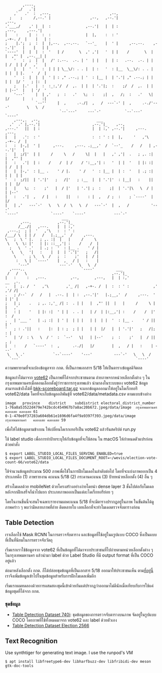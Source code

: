 ```
        ,----,
      ,/   .`|
    ,`   .'  :  ,---,                           ,--,
  ;    ;     /,--.' |                  ,--,   ,--.'|                                 ,---,
.'___,/    ,' |  |  :                ,--.'|   |  | :                     ,---,     ,---.'|
|    :     |  :  :  :                |  |,    :  : '                 ,-+-. /  |    |   | :
;    |.';  ;  :  |  |,--.  ,--.--.   `--'_    |  ' |     ,--.--.    ,--.'|'   |    |   | |
`----'  |  |  |  :  '   | /       \  ,' ,'|   '  | |    /       \  |   |  ,"' |  ,--.__| |
    '   :  ;  |  |   /' :.--.  .-. | '  | |   |  | :   .--.  .-. | |   | /  | | /   ,'   |
    |   |  '  '  :  | | | \__\/: . . |  | :   '  : |__  \__\/: . . |   | |  | |.   '  /  |
    '   :  |  |  |  ' | : ," .--.; | '  : |__ |  | '.'| ," .--.; | |   | |  |/ '   ; |:  |
    ;   |.'   |  :  :_:,'/  /  ,.  | |  | '.'|;  :    ;/  /  ,.  | |   | |--'  |   | '/  '
    '---'     |  | ,'   ;  :   .'   \;  :    ;|  ,   /;  :   .'   \|   |/      |   :    :|
              `--''     |  ,     .-./|  ,   /  ---`-' |  ,     .-./'---'        \   \  /
                         `--`---'     ---`-'           `--`---'                  `----'
    ,---,.  ,--,                          ___
  ,'  .' |,--.'|                        ,--.'|_    ,--,
,---.'   ||  | :                        |  | :,' ,--.'|     ,---.        ,---,
|   |   .':  : '                        :  : ' : |  |,     '   ,'\   ,-+-. /  |
:   :  |-,|  ' |      ,---.     ,---. .;__,'  /  `--'_    /   /   | ,--.'|'   |
:   |  ;/|'  | |     /     \   /     \|  |   |   ,' ,'|  .   ; ,. :|   |  ,"' |
|   :   .'|  | :    /    /  | /    / ':__,'| :   '  | |  '   | |: :|   | /  | |
|   |  |-,'  : |__ .    ' / |.    ' /   '  : |__ |  | :  '   | .; :|   | |  | |
'   :  ;/||  | '.'|'   ;   /|'   ; :__  |  | '.'|'  : |__|   :    ||   | |  |/
|   |    \;  :    ;'   |  / |'   | '.'| ;  :    ;|  | '.'|\   \  / |   | |--'
|   :   .'|  ,   / |   :    ||   :    : |  ,   / ;  :    ; `----'  |   |/
|   | ,'   ---`-'   \   \  /  \   \  /   ---`-'  |  ,   /          '---'
`----'               `----'    `----'             ---`-'
                          ___
       ,---.            ,--.'|_
      /__./|   ,---.    |  | :,'
 ,---.;  ; |  '   ,'\   :  : ' :
/___/ \  | | /   /   |.;__,'  /     ,---.
\   ;  \ ' |.   ; ,. :|  |   |     /     \
 \   \  \: |'   | |: ::__,'| :    /    /  |
  ;   \  ' .'   | .; :  '  : |__ .    ' / |
   \   \   '|   :    |  |  | '.'|'   ;   /|
    \   `  ; \   \  /   ;  :    ;'   |  / |
     :   \ |  `----'    |  ,   / |   :    |
      '---"              ---`-'   \   \  /
  ,----..                          `----'          ___
 /   /   \                                       ,--.'|_
|   :     :   ,---.           ,--,       ,---,   |  | :,'             __  ,-.
.   |  ;. /  '   ,'\        ,'_ /|   ,-+-. /  |  :  : ' :           ,' ,'/ /|
.   ; /--`  /   /   |  .--. |  | :  ,--.'|'   |.;__,'  /     ,---.  '  | |' |
;   | ;    .   ; ,. :,'_ /| :  . | |   |  ,"' ||  |   |     /     \ |  |   ,'
|   : |    '   | |: :|  ' | |  . . |   | /  | |:__,'| :    /    /  |'  :  /
.   | '___ '   | .; :|  | ' |  | | |   | |  | |  '  : |__ .    ' / ||  | '
'   ; : .'||   :    |:  | : ;  ; | |   | |  |/   |  | '.'|'   ;   /|;  : |
'   | '/  : \   \  / '  :  `--'   \|   | |--'    ;  :    ;'   |  / ||  , ;
|   :    /   `----'  :  ,      .-./|   |/        |  ,   / |   :    | ---'
 \   \ .'             `--`----'    '---'          ---`-'   \   \  /
  `---`                                                     `----'

```

ความพยายามที่จะแปลงข้อมูลจาก กกต. ที่เป็นภาพเอกสาร 5/18 ให้เป็นตารางข้อมูลดิจิตอล

ข้อมูลเก่าได้มาจาก [vote62](http://vote62.com/) เป็นภาพที่ได้จากประชาชนตาม
ถ่ายภาพจากหน่วยเลือกตั้งต่าง ๆ ในกรุงเทพมหานครเมื่อตอนเลือกตั้งผู้ว่าราชการกรุงเทพแล้ว
นำมาลงในระบบของ vote62 ข้อมูลสามารถเข้าถึงได้ที่
[bkk-scoreboard.tar.gz](https://bkk.vote62.com/upload-submitted/election/3/bkk-scoreboard.tar.gz)
จะแยกข้อมูลออกมาให้อยู่ในไดเร็กทอรี vote62/data โดยที่จะเก็บข้อมูลอภิพันธุ์ที่ vote62/data/metadata.csv ตามแบบข้างล่าง

```
image	province	district	subdistrict	electoral_district_number
1-76a8a53522d479e742bcdc454967b7a8ac20b672.jpeg/data/image	กรุงเทพมหานคร	คลองเตย	คลองเตย	61
0-1-470e0f37283a604db61e1696d6fa4f9a9397f393.jpeg/data/image	กรุงเทพมหานคร	คลองเตย	คลองเตย	59
```

เพื่อให้ได้ข้อมูลตามข้างบน ให้เปลี่ยนไดเรกเทอรีเป็น vote62 แล้วรันสคริปต์ run.py

ใช้ label studio เพื่อการทำป้ายระบุให้กับข้อมูลที่จะใช้สอน ใน macOS ให้กำหนดตัวแปรก่อนด้วยคำสั่ง

```
$ export LABEL_STUDIO_LOCAL_FILES_SERVING_ENABLED=true
$ export LABEL_STUDIO_LOCAL_FILES_DOCUMENT_ROOT=~/wevis/election-vote-count-66/vote62/data
```

ใช้จำนวนข้อมูลประมาณ 500 ภาพเพื่อใช้ในการฝึกโมเดลในลำดับต่อไป โดยที่จะแบ่งภาพออกเป็น 4 ประเภทคือ (1) ภาพรายงาน
คะแนน 5/18 (2) กระดานคะแนน (3) ป้ายหน่วยเลือกตั้ง (4) อื่น ๆ

สร้างโมเดลด้วย mobileNet ด้วยโครงสร้างอย่างง่ายโดยนำ dense layer 3 ชั้นไปต่อกับโมเดล หลังจากฝึกเสร็จก็นำไปแยก
ประเภทภาพออกเป็นแต่ละไดเร็กทอรีย่อย ๆ

โดยในงานชิ้นนี้จะสนใจเฉพาะรายงานผลคะแนน 5/18 ที่จะมีตารางปรากฏอยู่ในภาพ ในขั้นต้นได้ดูภาพคร่าว ๆ พบว่ามีหลายภาพที่ถ่าย
ติดหลายใบ เลยเลือกที่จะทำโมเดลตรวจจับตารางก่อน

## Table Detection

เราเลือกใช้ Mask RCNN ในการตรวจจับตาราง และข้อมูลที่ใช้อยู่ในแรูปแบบ COCO ซึ่งเป็นแบบที่เป็นที่นิยมในการตรวจจับวัตถุ

เริ่มแรกเราใช้ข้อมูลจาก vote62 ที่เป็นข้อมูลที่ได้มาจากประชาชนที่ไปถ่ายตามหน่วยเลือกตั้งต่าง ๆ ในกรุงเทพมหานคร แล้วนำมา label ด้วย Label Studio ที่มี output format ที่เป็น COCO อยู่แล้ว

ต่อมาหลังเลือกตั้ง กกต. ก็ได้ปล่อยชุดข้อมูลที่เป็นเอกสาร 5/18 ออกมาให้ประชาชนเห็น ตาม[ที่อยู่นี้](https://www.ect.go.th/ect_th/news_page.php?nid=21139) เราจึงเพิ่มข้อมูลเข้าไปในชุดข้อมูลสำหรับการฝึกโมเดลเพิ่มอีก

เริ่มแรกผมทดลองด้วยการผสมสองชุดนี้เข้าด้วยกันแต่ปรากฏว่าออกมาไม่ดีนักเมื่อเทียบกับการใช้แค่ข้อมูลชุดที่ได้จาก กกต.

### ชุดข้อมูล
- [Table Detection Dataset 740i](https://github.com/napatswift/vc/releases/download/table-det-v740i/table-det-740.tar.gz): ชุดข้อมูลของการตรวจจับตารางบนภาพ จัดอยู่ในรูปแบบ COCO โดยภาพที่ใช้ทั้งหมดมาจาก vote62 และ label ด้วยตัวเอง
- [Table Detection Dataset Election 2566](https://github.com/napatswift/vc/releases/download/table-det-v-1ki/table-det-elect66.tar.gz)

## Text Recognition

Use synthtiger for generating text image. I use the runpod's VM

```
$ apt install libfreetype6-dev libharfbuzz-dev libfribidi-dev meson gtk-doc-tools
```